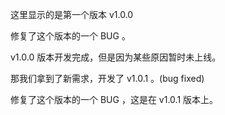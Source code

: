 这里显示的是第一个版本 v1.0.0

修复了这个版本的一个 BUG 。

v1.0.0 版本开发完成，但是因为某些原因暂时未上线。

那我们拿到了新需求，开发了 v1.0.1 。(bug fixed)

修复了这个版本的一个 BUG ，这是在 v1.0.1 版本上。

